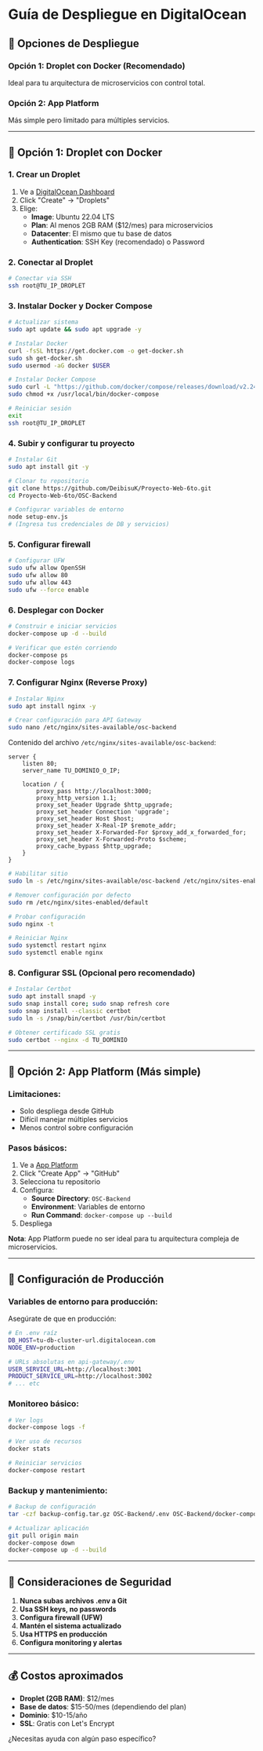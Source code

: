 # Guía de Despliegue en DigitalOcean

## 🚀 Opciones de Despliegue

### Opción 1: Droplet con Docker (Recomendado)
Ideal para tu arquitectura de microservicios con control total.

### Opción 2: App Platform
Más simple pero limitado para múltiples servicios.

---

## 🐳 Opción 1: Droplet con Docker

### 1. Crear un Droplet

1. Ve a [DigitalOcean Dashboard](https://cloud.digitalocean.com/)
2. Click "Create" → "Droplets"
3. Elige:
   - **Image**: Ubuntu 22.04 LTS
   - **Plan**: Al menos 2GB RAM ($12/mes) para microservicios
   - **Datacenter**: El mismo que tu base de datos
   - **Authentication**: SSH Key (recomendado) o Password

### 2. Conectar al Droplet

```bash
# Conectar via SSH
ssh root@TU_IP_DROPLET
```

### 3. Instalar Docker y Docker Compose

```bash
# Actualizar sistema
sudo apt update && sudo apt upgrade -y

# Instalar Docker
curl -fsSL https://get.docker.com -o get-docker.sh
sudo sh get-docker.sh
sudo usermod -aG docker $USER

# Instalar Docker Compose
sudo curl -L "https://github.com/docker/compose/releases/download/v2.24.0/docker-compose-$(uname -s)-$(uname -m)" -o /usr/local/bin/docker-compose
sudo chmod +x /usr/local/bin/docker-compose

# Reiniciar sesión
exit
ssh root@TU_IP_DROPLET
```

### 4. Subir y configurar tu proyecto

```bash
# Instalar Git
sudo apt install git -y

# Clonar tu repositorio
git clone https://github.com/DeibisuK/Proyecto-Web-6to.git
cd Proyecto-Web-6to/OSC-Backend

# Configurar variables de entorno
node setup-env.js
# (Ingresa tus credenciales de DB y servicios)
```

### 5. Configurar firewall

```bash
# Configurar UFW
sudo ufw allow OpenSSH
sudo ufw allow 80
sudo ufw allow 443
sudo ufw --force enable
```

### 6. Desplegar con Docker

```bash
# Construir e iniciar servicios
docker-compose up -d --build

# Verificar que estén corriendo
docker-compose ps
docker-compose logs
```

### 7. Configurar Nginx (Reverse Proxy)

```bash
# Instalar Nginx
sudo apt install nginx -y

# Crear configuración para API Gateway
sudo nano /etc/nginx/sites-available/osc-backend
```

Contenido del archivo `/etc/nginx/sites-available/osc-backend`:

```nginx
server {
    listen 80;
    server_name TU_DOMINIO_O_IP;

    location / {
        proxy_pass http://localhost:3000;
        proxy_http_version 1.1;
        proxy_set_header Upgrade $http_upgrade;
        proxy_set_header Connection 'upgrade';
        proxy_set_header Host $host;
        proxy_set_header X-Real-IP $remote_addr;
        proxy_set_header X-Forwarded-For $proxy_add_x_forwarded_for;
        proxy_set_header X-Forwarded-Proto $scheme;
        proxy_cache_bypass $http_upgrade;
    }
}
```

```bash
# Habilitar sitio
sudo ln -s /etc/nginx/sites-available/osc-backend /etc/nginx/sites-enabled/

# Remover configuración por defecto
sudo rm /etc/nginx/sites-enabled/default

# Probar configuración
sudo nginx -t

# Reiniciar Nginx
sudo systemctl restart nginx
sudo systemctl enable nginx
```

### 8. Configurar SSL (Opcional pero recomendado)

```bash
# Instalar Certbot
sudo apt install snapd -y
sudo snap install core; sudo snap refresh core
sudo snap install --classic certbot
sudo ln -s /snap/bin/certbot /usr/bin/certbot

# Obtener certificado SSL gratis
sudo certbot --nginx -d TU_DOMINIO
```

---

## 📱 Opción 2: App Platform (Más simple)

### Limitaciones:
- Solo despliega desde GitHub
- Difícil manejar múltiples servicios
- Menos control sobre configuración

### Pasos básicos:

1. Ve a [App Platform](https://cloud.digitalocean.com/apps)
2. Click "Create App" → "GitHub"
3. Selecciona tu repositorio
4. Configura:
   - **Source Directory**: `OSC-Backend`
   - **Environment**: Variables de entorno
   - **Run Command**: `docker-compose up --build`
5. Despliega

**Nota**: App Platform puede no ser ideal para tu arquitectura compleja de microservicios.

---

## 🔧 Configuración de Producción

### Variables de entorno para producción:

Asegúrate de que en producción:

```bash
# En .env raíz
DB_HOST=tu-db-cluster-url.digitalocean.com
NODE_ENV=production

# URLs absolutas en api-gateway/.env
USER_SERVICE_URL=http://localhost:3001
PRODUCT_SERVICE_URL=http://localhost:3002
# ... etc
```

### Monitoreo básico:

```bash
# Ver logs
docker-compose logs -f

# Ver uso de recursos
docker stats

# Reiniciar servicios
docker-compose restart
```

### Backup y mantenimiento:

```bash
# Backup de configuración
tar -czf backup-config.tar.gz OSC-Backend/.env OSC-Backend/docker-compose.yml

# Actualizar aplicación
git pull origin main
docker-compose down
docker-compose up -d --build
```

---

## 🚨 Consideraciones de Seguridad

1. **Nunca subas archivos .env a Git**
2. **Usa SSH keys, no passwords**
3. **Configura firewall (UFW)**
4. **Mantén el sistema actualizado**
5. **Usa HTTPS en producción**
6. **Configura monitoring y alertas**

---

## 💰 Costos aproximados

- **Droplet (2GB RAM)**: $12/mes
- **Base de datos**: $15-50/mes (dependiendo del plan)
- **Dominio**: $10-15/año
- **SSL**: Gratis con Let's Encrypt

¿Necesitas ayuda con algún paso específico?